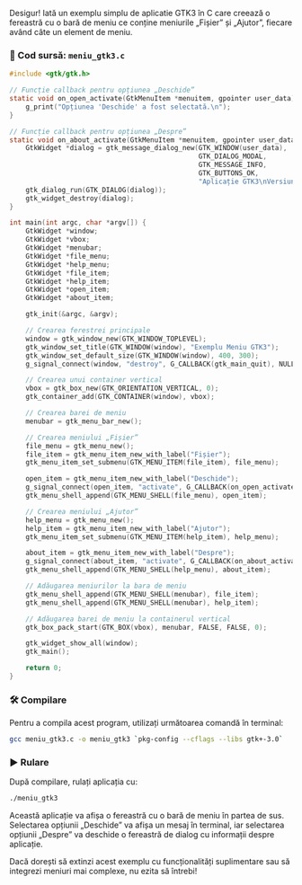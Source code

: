 Desigur! Iată un exemplu simplu de aplicatie GTK3 în C care creează o fereastră cu o bară de meniu ce conține meniurile „Fișier” și „Ajutor”, fiecare având câte un element de meniu.

### 🔧 Cod sursă: `meniu_gtk3.c`

```c
#include <gtk/gtk.h>

// Funcție callback pentru opțiunea „Deschide”
static void on_open_activate(GtkMenuItem *menuitem, gpointer user_data) {
    g_print("Opțiunea 'Deschide' a fost selectată.\n");
}

// Funcție callback pentru opțiunea „Despre”
static void on_about_activate(GtkMenuItem *menuitem, gpointer user_data) {
    GtkWidget *dialog = gtk_message_dialog_new(GTK_WINDOW(user_data),
                                               GTK_DIALOG_MODAL,
                                               GTK_MESSAGE_INFO,
                                               GTK_BUTTONS_OK,
                                               "Aplicație GTK3\nVersiunea 1.0");
    gtk_dialog_run(GTK_DIALOG(dialog));
    gtk_widget_destroy(dialog);
}

int main(int argc, char *argv[]) {
    GtkWidget *window;
    GtkWidget *vbox;
    GtkWidget *menubar;
    GtkWidget *file_menu;
    GtkWidget *help_menu;
    GtkWidget *file_item;
    GtkWidget *help_item;
    GtkWidget *open_item;
    GtkWidget *about_item;

    gtk_init(&argc, &argv);

    // Crearea ferestrei principale
    window = gtk_window_new(GTK_WINDOW_TOPLEVEL);
    gtk_window_set_title(GTK_WINDOW(window), "Exemplu Meniu GTK3");
    gtk_window_set_default_size(GTK_WINDOW(window), 400, 300);
    g_signal_connect(window, "destroy", G_CALLBACK(gtk_main_quit), NULL);

    // Crearea unui container vertical
    vbox = gtk_box_new(GTK_ORIENTATION_VERTICAL, 0);
    gtk_container_add(GTK_CONTAINER(window), vbox);

    // Crearea barei de meniu
    menubar = gtk_menu_bar_new();

    // Crearea meniului „Fișier”
    file_menu = gtk_menu_new();
    file_item = gtk_menu_item_new_with_label("Fișier");
    gtk_menu_item_set_submenu(GTK_MENU_ITEM(file_item), file_menu);

    open_item = gtk_menu_item_new_with_label("Deschide");
    g_signal_connect(open_item, "activate", G_CALLBACK(on_open_activate), NULL);
    gtk_menu_shell_append(GTK_MENU_SHELL(file_menu), open_item);

    // Crearea meniului „Ajutor”
    help_menu = gtk_menu_new();
    help_item = gtk_menu_item_new_with_label("Ajutor");
    gtk_menu_item_set_submenu(GTK_MENU_ITEM(help_item), help_menu);

    about_item = gtk_menu_item_new_with_label("Despre");
    g_signal_connect(about_item, "activate", G_CALLBACK(on_about_activate), window);
    gtk_menu_shell_append(GTK_MENU_SHELL(help_menu), about_item);

    // Adăugarea meniurilor la bara de meniu
    gtk_menu_shell_append(GTK_MENU_SHELL(menubar), file_item);
    gtk_menu_shell_append(GTK_MENU_SHELL(menubar), help_item);

    // Adăugarea barei de meniu la containerul vertical
    gtk_box_pack_start(GTK_BOX(vbox), menubar, FALSE, FALSE, 0);

    gtk_widget_show_all(window);
    gtk_main();

    return 0;
}
```



### 🛠️ Compilare

Pentru a compila acest program, utilizați următoarea comandă în terminal:

```bash
gcc meniu_gtk3.c -o meniu_gtk3 `pkg-config --cflags --libs gtk+-3.0`
```



### ▶️ Rulare

După compilare, rulați aplicația cu:

```bash
./meniu_gtk3
```



Această aplicație va afișa o fereastră cu o bară de meniu în partea de sus. Selectarea opțiunii „Deschide” va afișa un mesaj în terminal, iar selectarea opțiunii „Despre” va deschide o fereastră de dialog cu informații despre aplicație.

Dacă dorești să extinzi acest exemplu cu funcționalități suplimentare sau să integrezi meniuri mai complexe, nu ezita să întrebi!


